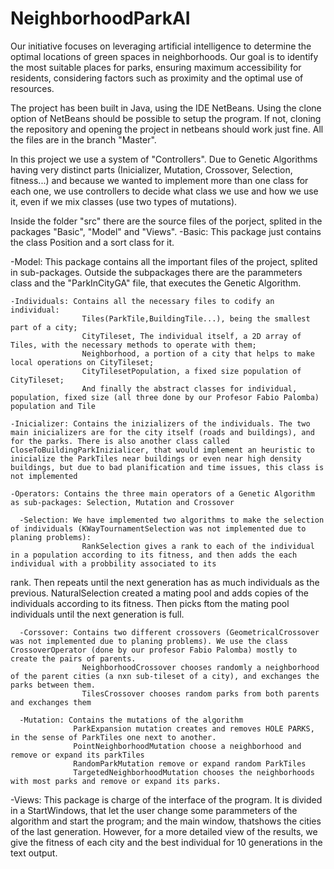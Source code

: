 # NeighborhoodParkAI
Our initiative focuses on leveraging artificial intelligence to determine the optimal locations of green spaces in neighborhoods. Our goal is to identify the most suitable places for parks, ensuring maximum accessibility for residents, considering factors such as proximity and the optimal use of resources.

The project has been built in Java, using the IDE NetBeans. Using the clone option of NetBeans should be possible to setup the program. If not, cloning the repository and opening the project in netbeans should work just fine. All the files are in the branch "Master".

In this project we use a system of "Controllers". Due to Genetic Algorithms having very distinct parts (Inicializer, Mutation, Crossover, Selection, fitness...) and because we wanted to implement more than one class for each one, we use controllers to decide what class we use and how we use it, even if we mix classes (use two types of mutations).

Inside the folder "src" there are the source files of the porject, splited in the packages "Basic", "Model" and "Views".
  -Basic: This package just contains the class Position and a sort class for it.
  
  -Model: This package contains all the important files of the project, splited in sub-packages. Outside the subpackages there are the parammeters class and the "ParkInCityGA" file, that executes the Genetic Algorithm.
    
    -Individuals: Contains all the necessary files to codify an individual: 
                    Tiles(ParkTile,BuildingTile...), being the smallest part of a city; 
                    CityTileset, The individual itself, a 2D array of Tiles, with the necessary methods to operate with them; 
                    Neighborhood, a portion of a city that helps to make local operations on CityTileset;                                     
                    CityTilesetPopulation, a fixed size population of CityTileset;
                    And finally the abstract classes for individual, population, fixed size (all three done by our Profesor Fabio Palomba) population and Tile
    
    -Inicializer: Contains the inizializers of the individuals. The two main inicializers are for the city itself (roads and buildings), and for the parks. There is also another class called CloseToBuildingParkInizialicer, that would implement an heuristic to inicialize the ParkTiles near buildings or even near high density buildings, but due to bad planification and time issues, this class is not implemented
    
    -Operators: Contains the three main operators of a Genetic Algorithm as sub-packages: Selection, Mutation and Crossover
      
      -Selection: We have implemented two algorithms to make the selection of individuals (KWayTournamentSelection was not implemented due to planing problems):
                    RankSelection gives a rank to each of the individual in a population according to its fitness, and then adds the each individual with a probbility associated to its
 rank. Then repeats until the next generation has as much individuals as the previous.
                    NaturalSelection created a mating pool and adds copies of the individuals according to its fitness. Then picks ftom the mating pool individuals until the next generation is full.
      
      -Corssover: Contains two different crossovers (GeometricalCrossover was not implemented due to planing problems). We use the class CrossoverOperator (done by our profesor Fabio Palomba) mostly to create the pairs of parents.
                    NeighborhoodCrossover chooses randomly a neighborhood of the parent cities (a nxn sub-tileset of a city), and exchanges the parks between them.
                    TilesCrossover chooses random parks from both parents and exchanges them
      
      -Mutation: Contains the mutations of the algorithm
                  ParkExpansion mutation creates and removes HOLE PARKS, in the sense of ParkTiles one next to another.
                  PointNeighborhoodMutation choose a neighborhood and remove or expand its parkTiles
                  RandomParkMutation remove or expand random ParkTiles
                  TargetedNeighborhoodMutation chooses the neighborhoods with most parks and remove or expand its parks.
  -Views: This package is charge of the interface of the program. It is divided in a StartWindows, that let the user change some parammeters of the algorithm and start the program; and the main window, thatshows the cities of the last generation. However, for a more detailed view of the results, we give the fitness of each city and the best individual for 10 generations in the text output.

